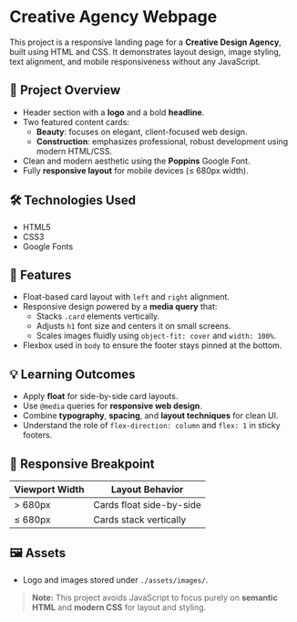 # Creative Agency Webpage

This project is a responsive landing page for a **Creative Design Agency**, built using HTML and CSS. It demonstrates layout design, image styling, text alignment, and mobile responsiveness without any JavaScript.


## 📄 Project Overview
- Header section with a **logo** and a bold **headline**.
- Two featured content cards:
  - **Beauty**: focuses on elegant, client-focused web design.
  - **Construction**: emphasizes professional, robust development using modern HTML/CSS.
- Clean and modern aesthetic using the **Poppins** Google Font.
- Fully **responsive layout** for mobile devices (≤ 680px width).

## 🛠️ Technologies Used
- HTML5
- CSS3
- Google Fonts

## 🎯 Features
- Float-based card layout with `left` and `right` alignment.
- Responsive design powered by a **media query** that:
  - Stacks `.card` elements vertically.
  - Adjusts `h1` font size and centers it on small screens.
  - Scales images fluidly using `object-fit: cover` and `width: 100%`.
- Flexbox used in `body` to ensure the footer stays pinned at the bottom.

## 💡 Learning Outcomes
- Apply **float** for side-by-side card layouts.
- Use `@media` queries for **responsive web design**.
- Combine **typography**, **spacing**, and **layout techniques** for clean UI.
- Understand the role of `flex-direction: column` and `flex: 1` in sticky footers.

## 📱 Responsive Breakpoint
| Viewport Width | Layout Behavior           |
|----------------|---------------------------|
| > 680px        | Cards float side-by-side  |
| ≤ 680px        | Cards stack vertically    |

## 🖼️ Assets
- Logo and images stored under `./assets/images/`.


> **Note:** This project avoids JavaScript to focus purely on **semantic HTML** and **modern CSS** for layout and styling.
